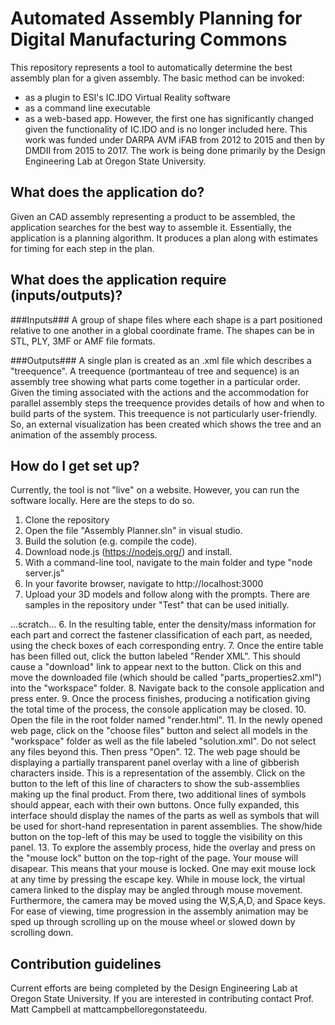 # Automated Assembly Planning for Digital Manufacturing Commons #
This repository represents a tool to automatically determine the best assembly plan for a given assembly. The basic method can be invoked:
* as a plugin to ESI's IC.IDO Virtual Reality software
* as a command line executable 
* as a web-based app.
However, the first one has significantly changed given the functionality of IC.IDO and is no longer included here. This work was funded under DARPA AVM iFAB from 
2012 to 2015 and then by DMDII from 2015 to 2017.
The work is being done primarily by the Design Engineering Lab at Oregon State University.

## What does the application do? ##
Given an CAD assembly representing a product to be assembled, the application searches for the best way to assemble it. Essentially, the application is a planning algorithm. It produces a plan along with estimates for timing for each step in the plan.


## What does the application require (inputs/outputs)? ##
###Inputs###
A group of shape files where each shape is a part positioned relative to one another in a global coordinate frame. The shapes can be in STL, PLY, 3MF or AMF file formats. 

###Outputs###
A single plan is created as an .xml file which describes a "treequence". A treequence (portmanteau of tree and sequence) is an assembly tree showing what parts come together in a particular order. 
Given the timing associated with the actions and the accommodation for parallel assembly steps the treequence provides details of how and when to build parts of the system. This treequence is not
particularly user-friendly. So, an external visualization has been created which shows the tree and an animation of the assembly process.

## How do I get set up? ##
Currently, the tool is not "live" on a website. However, you can run the software locally. Here are the steps to do so.
1. Clone the repository 
2. Open the file "Assembly Planner.sln" in visual studio. 
3. Build the solution (e.g. compile the code).
4. Download node.js (https://nodejs.org/) and install.
5. With a command-line tool, navigate to the main folder and type "node server.js"
6. In your favorite browser, navigate to http://localhost:3000
7. Upload your 3D models and follow along with the prompts. There are samples in the repository under "Test" that can be used initially.

...scratch...
6. In the resulting table, enter the density/mass information for each part and correct the fastener classification of each part, as needed, using the check boxes of each corresponding entry.
7. Once the entire table has been filled out, click the button labeled "Render XML". This should cause a "download" link to appear next to the button. Click on this and move the downloaded file (which should be called "parts_properties2.xml") into the "workspace" folder.
8. Navigate back to the console application and press enter.
9. Once the process finishes, producing a notification giving the total time of the process, the console application may be closed.
10. Open the file in the root folder named "render.html".
11. In the newly opened web page, click on the "choose files" button and select all models in the "workspace" folder as well as the file labeled "solution.xml". Do not select any files beyond this. Then press "Open".
12. The web page should be displaying a partially transparent panel overlay with a line of gibberish characters inside. This is a representation of the assembly. Click on the button to the left of this line of characters to show the sub-assemblies making up the final product. From there, two additional lines of symbols should appear, each with their own buttons. Once fully expanded, this interface should display the names of the parts as well as symbols that will be used for short-hand representation in parent assemblies. The show/hide button on the top-left of this may be used to toggle the visibility on this panel.
13. To explore the assembly process, hide the overlay and press on the "mouse lock" button on the top-right of the page. Your mouse will disapear. This means that your mouse is locked. One may exit mouse lock at any time by pressing the escape key. While in mouse lock, the virtual camera linked to the display may be angled through mouse movement. Furthermore, the camera may be moved using the W,S,A,D, and Space keys. For ease of viewing, time progression in the assembly animation may be sped up through scrolling up on the mouse wheel or slowed down by scrolling down.

## Contribution guidelines ##
Current efforts are being completed by the Design Engineering Lab at Oregon State University. If you are interested in contributing contact Prof. Matt Campbell at matt<dot>campbell<at>oregonstate<dot>edu.
